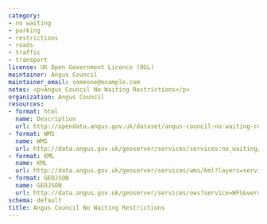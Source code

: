 ```yaml
---
category:
- no waiting
- parking
- restrictions
- roads
- traffic
- transport
license: UK Open Government Licence (OGL)
maintainer: Angus Council
maintainer_email: someone@example.com
notes: <p>Angus Council No Waiting Restrictions</p>
organization: Angus Council
resources:
- format: html
  name: Description
  url: http://opendata.angus.gov.uk/dataset/angus-council-no-waiting-restrictions
- format: WMS
  name: WMS
  url: http://data.angus.gov.uk/geoserver/services/services:no_waiting/wms?
- format: KML
  name: KML
  url: http://data.angus.gov.uk/geoserver/services/wms/kml?layers=services:no_waiting&mode=download
- format: GEOJSON
  name: GEOJSON
  url: http://data.angus.gov.uk/geoserver/services/ows?service=WFS&version=1.0.0&request=GetFeature&typeName=services:no_waiting&outputFormat=application%2Fjson&srsName=EPSG:3857
schema: default
title: Angus Council No Waiting Restrictions
---
```

